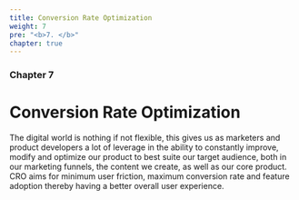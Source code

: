 ```yaml
---
title: Conversion Rate Optimization
weight: 7
pre: "<b>7. </b>"
chapter: true
---
```


### Chapter 7

# Conversion Rate Optimization

The digital world is nothing if not flexible, this gives us as marketers and product developers a lot of leverage in the ability to constantly improve, modify and optimize our product to best suite our target audience, both in our marketing funnels, the content we create, as well as our core product. CRO aims for minimum user friction, maximum conversion rate and feature adoption thereby having a better overall user experience.
